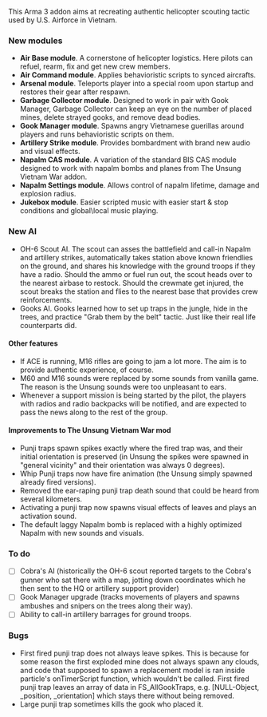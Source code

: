 
This Arma 3 addon aims at recreating authentic helicopter scouting tactic used by U.S. Airforce in Vietnam. 

### New modules
* __Air Base module__. A cornerstone of helicopter logistics. Here pilots can refuel, rearm, fix and get new crew members.
* __Air Command module__. Applies behavioristic scripts to synced aircrafts.
* __Arsenal module__. Teleports player into a special room upon startup and restores their gear after respawn.
* __Garbage Collector module__. Designed to work in pair with Gook Manager, Garbage Collector can keep an eye on the number of placed mines, delete strayed gooks, and remove dead bodies.
* __Gook Manager module__. Spawns angry Vietnamese guerillas around players and runs behavioristic scripts on them.
* __Artillery Strike module__. Provides bombardment with brand new audio and visual effects.
* __Napalm CAS module__. A variation of the standard BIS CAS module designed to work with napalm bombs and planes from The Unsung Vietnam War addon.
* __Napalm Settings module__. Allows control of napalm lifetime, damage and explosion radius.
* __Jukebox module__. Easier scripted music with easier start & stop conditions and global\local music playing.

### New AI
* OH-6 Scout AI. The scout can asses the battlefield and call-in Napalm and artillery strikes, automatically takes station above known friendlies on the ground, and shares his knowledge with the ground troops if they have a radio. Should the ammo or fuel run out, the scout heads over to the nearest airbase to restock. Should the crewmate get injured, the scout breaks the station and flies to the nearest base that provides crew reinforcements. 
* Gooks AI. Gooks learned how to set up traps in the jungle, hide in the trees, and practice "Grab them by the belt" tactic. Just like their real life counterparts did.

#### Other features
* If ACE is running, M16 rifles are going to jam a lot more. The aim is to provide authentic experience, of course.
* M60 and M16 sounds were replaced by some sounds from vanilla game. The reason is the Unsung sounds were too unpleasant to ears.
* Whenever a support mission is being started by the pilot, the players with radios and radio backpacks will be notified, and are expected to pass the news along to the rest of the group.

#### Improvements to The Unsung Vietnam War mod
* Punji traps spawn spikes exactly where the fired trap was, and their initial orientation is preserved (in Unsung the spikes were spawned in "general vicinity" and their orientation was always 0 degrees).
* Whip Punji traps now have fire animation (the Unsung simply spawned already fired versions).
* Removed the ear-raping punji trap death sound that could be heard from several kilometers.
* Activating a punji trap now spawns visual effects of leaves and plays an activation sound.
* The default laggy Napalm bomb is replaced with a highly optimized Napalm with new sounds and visuals.

### To do
- [ ] Cobra's AI (historically the OH-6 scout reported targets to the Cobra's gunner who sat there with a map, jotting down coordinates which he then sent to the HQ or artillery support provider)
- [ ] Gook Manager upgrade (tracks movements of players and spawns ambushes and snipers on the trees along their way).
- [ ] Ability to call-in artillery barrages for ground troops.

### Bugs
- First fired punji trap does not always leave spikes. This is because for some reason the first exploded mine does not always spawn any clouds, and code that supposed to spawn a replacement model is ran inside particle's onTimerScript function, which wouldn't be called. First fired punji trap leaves an array of data in FS_AllGookTraps, e.g. [NULL-Object, _position, _orientation] which stays there without being removed.
- Large punji trap sometimes kills the gook who placed it.
